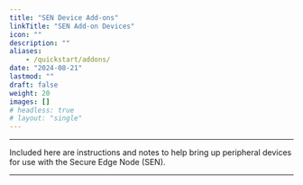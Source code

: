 ```yaml
---
title: "SEN Device Add-ons"
linkTitle: "SEN Add-on Devices"
icon: ""
description: ""
aliases:
    - /quickstart/addons/
date: "2024-08-21"
lastmod: ""
draft: false
weight: 20
images: []
# headless: true
# layout: "single"
---
```


-----

Included here are instructions and notes to help bring up peripheral devices for use with the Secure Edge Node (SEN). 

-----

